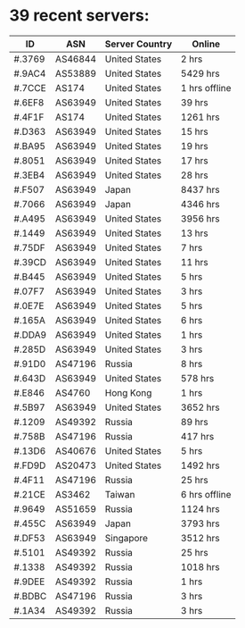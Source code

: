 # 39 recent servers:

| ID | ASN | Server Country | Online |
| ------ | ------ | ------ | ------ |
| #.3769 | AS46844 | United States | 2 hrs |
| #.9AC4 | AS53889 | United States | 5429 hrs |
| #.7CCE | AS174 | United States | 1 hrs offline |
| #.6EF8 | AS63949 | United States | 39 hrs |
| #.4F1F | AS174 | United States | 1261 hrs |
| #.D363 | AS63949 | United States | 15 hrs |
| #.BA95 | AS63949 | United States | 19 hrs |
| #.8051 | AS63949 | United States | 17 hrs |
| #.3EB4 | AS63949 | United States | 28 hrs |
| #.F507 | AS63949 | Japan | 8437 hrs |
| #.7066 | AS63949 | Japan | 4346 hrs |
| #.A495 | AS63949 | United States | 3956 hrs |
| #.1449 | AS63949 | United States | 13 hrs |
| #.75DF | AS63949 | United States | 7 hrs |
| #.39CD | AS63949 | United States | 11 hrs |
| #.B445 | AS63949 | United States | 5 hrs |
| #.07F7 | AS63949 | United States | 3 hrs |
| #.0E7E | AS63949 | United States | 5 hrs |
| #.165A | AS63949 | United States | 6 hrs |
| #.DDA9 | AS63949 | United States | 1 hrs |
| #.285D | AS63949 | United States | 3 hrs |
| #.91D0 | AS47196 | Russia | 8 hrs |
| #.643D | AS63949 | United States | 578 hrs |
| #.E846 | AS4760 | Hong Kong | 1 hrs |
| #.5B97 | AS63949 | United States | 3652 hrs |
| #.1209 | AS49392 | Russia | 89 hrs |
| #.758B | AS47196 | Russia | 417 hrs |
| #.13D6 | AS40676 | United States | 5 hrs |
| #.FD9D | AS20473 | United States | 1492 hrs |
| #.4F11 | AS47196 | Russia | 25 hrs |
| #.21CE | AS3462 | Taiwan | 6 hrs offline |
| #.9649 | AS51659 | Russia | 1124 hrs |
| #.455C | AS63949 | Japan | 3793 hrs |
| #.DF53 | AS63949 | Singapore | 3512 hrs |
| #.5101 | AS49392 | Russia | 25 hrs |
| #.1338 | AS49392 | Russia | 1018 hrs |
| #.9DEE | AS49392 | Russia | 1 hrs |
| #.BDBC | AS47196 | Russia | 3 hrs |
| #.1A34 | AS49392 | Russia | 3 hrs |

